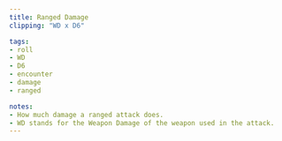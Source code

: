```yaml
---
title: Ranged Damage
clipping: "WD x D6"

tags:
- roll
- WD
- D6
- encounter
- damage
- ranged

notes:
- How much damage a ranged attack does.
- WD stands for the Weapon Damage of the weapon used in the attack. 
---
```

